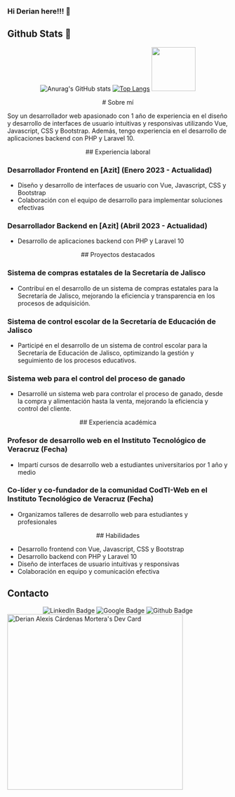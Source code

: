### Hi Derian here!!! 👋

## Github Stats :pushpin:
<div id="header" align="center">
  
![Anurag's GitHub stats](https://github-readme-stats.vercel.app/api?username=deriancardenas&show_icons=true&hide=stars&theme=ayu-mirage&hide_border=true&)
[![Top Langs](https://github-readme-stats.vercel.app/api/top-langs/?username=deriancardenas&layout=compact&theme=ayu-mirage&hide_border=true)](https://github.com/anuraghazra/github-readme-stats)
   <img src="[https://media.giphy.com/media/M9gbBd9nbDrOTu1Mqx/giphy.gif](https://media1.giphy.com/media/v1.Y2lkPTc5MGI3NjExZXJ4emJkajVobmE2OWU0OGZmdzJsdXpodmdrcTVya2xpYm9jeG41diZlcD12MV9pbnRlcm5hbF9naWZfYnlfaWQmY3Q9Zw/xbLZjyMNQqEpTKjkSm/giphy.webp)" width="100"/>
   
</div>
<div id="content" align="center">
  # Sobre mí
</div>

Soy un desarrollador web apasionado con 1 año de experiencia en el diseño y desarrollo de interfaces de usuario intuitivas y responsivas utilizando Vue, Javascript, CSS y Bootstrap. Además, tengo experiencia en el desarrollo de aplicaciones backend con PHP y Laravel 10.

<div id="content" align="center">
## Experiencia laboral
</div>

### Desarrollador Frontend en [Azit] (Enero 2023 - Actualidad)

* Diseño y desarrollo de interfaces de usuario con Vue, Javascript, CSS y Bootstrap
* Colaboración con el equipo de desarrollo para implementar soluciones efectivas

### Desarrollador Backend en [Azit] (Abril 2023 - Actualidad)

* Desarrollo de aplicaciones backend con PHP y Laravel 10

<div id="content" align="center">
## Proyectos destacados
</div>

### Sistema de compras estatales de la Secretaría de Jalisco

* Contribuí en el desarrollo de un sistema de compras estatales para la Secretaría de Jalisco, mejorando la eficiencia y transparencia en los procesos de adquisición.

### Sistema de control escolar de la Secretaría de Educación de Jalisco

* Participé en el desarrollo de un sistema de control escolar para la Secretaría de Educación de Jalisco, optimizando la gestión y seguimiento de los procesos educativos.

### Sistema web para el control del proceso de ganado

* Desarrollé un sistema web para controlar el proceso de ganado, desde la compra y alimentación hasta la venta, mejorando la eficiencia y control del cliente.

<div id="content" align="center">
## Experiencia académica
</div>

### Profesor de desarrollo web en el Instituto Tecnológico de Veracruz (Fecha)

* Impartí cursos de desarrollo web a estudiantes universitarios por 1 año y medio

### Co-líder y co-fundador de la comunidad CodTI-Web en el Instituto Tecnológico de Veracruz (Fecha)

* Organizamos talleres de desarrollo web para estudiantes y profesionales

<div id="content" align="center">
## Habilidades
</div>

* Desarrollo frontend con Vue, Javascript, CSS y Bootstrap
* Desarrollo backend con PHP y Laravel 10
* Diseño de interfaces de usuario intuitivas y responsivas
* Colaboración en equipo y comunicación efectiva

## Contacto

<div id="badges" align="center">
  <img src="https://img.shields.io/badge/LinkedIn-blue?style=for-the-badge&logo=linkedin&logoColor=white" alt="LinkedIn Badge"/>
  <img src="https://img.shields.io/badge/Google-red?style=for-the-badge&logo=google&logoColor=white" alt="Google Badge"/>
  <img src="https://img.shields.io/badge/Github-white?style=for-the-badge&logo=github&logoColor=white" alt="Github Badge"/>
</div>
<a href="https://app.daily.dev/deriancardenas"><img src="https://api.daily.dev/devcards/b9974f56873140a5b6de18e3e4d8684a.png?r=gxg" width="400" alt="Derian Alexis Cárdenas Mortera's Dev Card"/></a>
